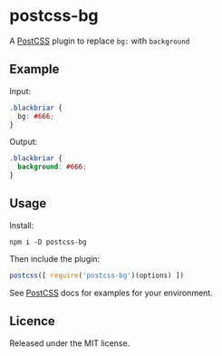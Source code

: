# postcss-bg
[PostCSS]: https://github.com/postcss/postcss
A [PostCSS] plugin to replace `bg:` with `background`

## Example

Input:
```css
.blackbriar {
  bg: #666;
}
```

Output:
```css
.blackbriar {
  background: #666;
}
```

## Usage
Install:
```
npm i -D postcss-bg
```

Then include the plugin:
```js
postcss([ require('postcss-bg')(options) ])
```

See [PostCSS] docs for examples for your environment.

## Licence

Released under the MIT license.

